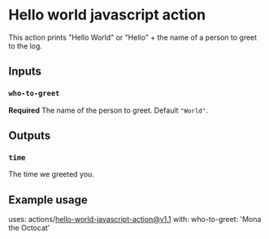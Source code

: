 # Hello world javascript action

This action prints "Hello World" or "Hello" + the name of a person to greet to
the log.

## Inputs

### `who-to-greet`

**Required** The name of the person to greet. Default `"World"`.

## Outputs

### `time`

The time we greeted you.

## Example usage

uses: actions/hello-world-javascript-action@v1.1 with:
who-to-greet: 'Mona the Octocat'
